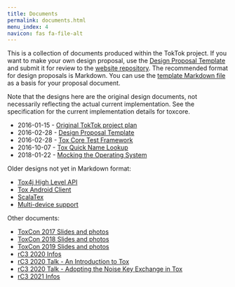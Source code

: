 ```yaml
---
title: Documents
permalink: documents.html
menu_index: 4
navicon: fas fa-file-alt
---
```


This is a collection of documents produced within the TokTok project.
If you want to make your own design proposal, use the [Design Proposal
Template](designs/template.html) and submit it for review to the [website
repository](https://github.com/TokTok/website). The recommended format for
design proposals is Markdown. You can use the [template Markdown
file](https://raw.githubusercontent.com/TokTok/website/master/toktok/designs/template.md)
as a basis for your proposal document.

Note that the designs here are the original design documents, not necessarily
reflecting the actual current implementation. See the specification for the
current implementation details for toxcore.

-   2016-01-15 - [Original TokTok project plan](designs/plan.html)
-   2016-02-28 - [Design Proposal Template](designs/template.html)
-   2016-02-28 - [Tox Core Test Framework](designs/testing.html)
-   2016-10-07 - [Tox Quick Name Lookup](designs/tqnl.html)
-   2018-01-22 - [Mocking the Operating System](designs/osmock.html)

Older designs not yet in Markdown format:

-   [Tox4j High Level API](https://docs.google.com/document/d/12o7znOBxFFt8vJk0DQNllh0frne1j5VVsffB7oFf0XY/edit)
-   [Tox Android Client](https://docs.google.com/document/d/1Reo3BcB0dAXcB2LhcmTAPUUpUf9eOHCL_6s6FS_1-sY/edit)
-   [ScalaTex](https://docs.google.com/document/d/1O9gqIaPZx1yJpqJysDT4mZTFtIlf5WrjumoKC-w3vDQ/edit)
-   [Multi-device support](https://docs.google.com/document/d/1op6zGR0KYdF7tTWSSX79KQieJu30vLZ6XG327kIBhxQ/edit)

Other documents:

-   [ToxCon 2017 Slides and photos](https://github.com/zoff99/ToxCon2017/blob/master/README.md)
-   [ToxCon 2018 Slides and photos](https://github.com/zoff99/ToxCon2018/blob/master/README.md)
-   [ToxCon 2019 Slides and photos](https://github.com/zoff99/ToxCon2019/blob/master/README.md)
-   [rC3 2020 Infos](https://github.com/zoff99/rC3_2020/blob/main/README.md)
-   [rC3 2020 Talk - An Introduction to Tox](https://zoff99.github.io/rC3_2020/)
-   [rC3 2020 Talk - Adopting the Noise Key Exchange in Tox](https://media.ccc.de/v/rc3-709912-adopting_the_noise_key_exchange_in_tox)
-   [rC3 2021 Infos](https://github.com/zoff99/rC3_2021/blob/master/README.md)
